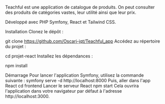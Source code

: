 Teachful est une application de catalogue de produits.
On peut consulter des produits de catégories vastes, leur utilité ainsi que leur prix.



Développé avec PHP Symfony, React et Tailwind CSS.


Installation
Clonez le dépôt :

git clone https://github.com/Oscarj-jqt/Teachful_app
Accédez au répertoire du projet :

cd projet-react
Installez les dépendances :

npm install

Démarrage
Pour lancer l'application Symfony, utilisez la commande suivante :
symfony serve -d
http://localhost:8000
Puis, aller dans l'app React
cd frontend
Lancer le serveur React
npm start
Cela ouvrira l'application dans votre navigateur par défaut à l'adresse http://localhost:3000.